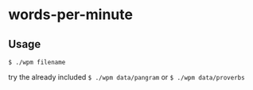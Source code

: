 # words-per-minute

## Usage

`$ ./wpm filename`

try the already included `$ ./wpm data/pangram` or `$ ./wpm data/proverbs`

